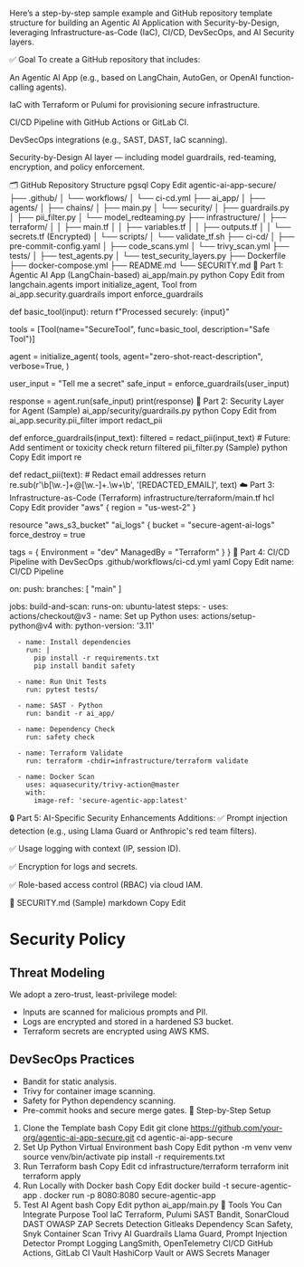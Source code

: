 Here’s a step-by-step sample example and GitHub repository template structure for building an Agentic AI Application with Security-by-Design, leveraging Infrastructure-as-Code (IaC), CI/CD, DevSecOps, and AI Security layers.

✅ Goal
To create a GitHub repository that includes:

An Agentic AI App (e.g., based on LangChain, AutoGen, or OpenAI function-calling agents).

IaC with Terraform or Pulumi for provisioning secure infrastructure.

CI/CD Pipeline with GitHub Actions or GitLab CI.

DevSecOps integrations (e.g., SAST, DAST, IaC scanning).

Security-by-Design AI layer — including model guardrails, red-teaming, encryption, and policy enforcement.

🗂️ GitHub Repository Structure
pgsql
Copy
Edit
agentic-ai-app-secure/
├── .github/
│   └── workflows/
│       └── ci-cd.yml
├── ai_app/
│   ├── agents/
│   ├── chains/
│   ├── main.py
│   └── security/
│       ├── guardrails.py
│       ├── pii_filter.py
│       └── model_redteaming.py
├── infrastructure/
│   ├── terraform/
│   │   ├── main.tf
│   │   ├── variables.tf
│   │   ├── outputs.tf
│   │   └── secrets.tf (Encrypted)
│   └── scripts/
│       └── validate_tf.sh
├── ci-cd/
│   ├── pre-commit-config.yaml
│   ├── code_scans.yml
│   └── trivy_scan.yml
├── tests/
│   ├── test_agents.py
│   └── test_security_layers.py
├── Dockerfile
├── docker-compose.yml
├── README.md
└── SECURITY.md
🧠 Part 1: Agentic AI App (LangChain-based)
ai_app/main.py
python
Copy
Edit
from langchain.agents import initialize_agent, Tool
from ai_app.security.guardrails import enforce_guardrails

def basic_tool(input):
    return f"Processed securely: {input}"

tools = [Tool(name="SecureTool", func=basic_tool, description="Safe Tool")]

agent = initialize_agent(
    tools,
    agent="zero-shot-react-description",
    verbose=True,
)

user_input = "Tell me a secret"
safe_input = enforce_guardrails(user_input)

response = agent.run(safe_input)
print(response)
🔐 Part 2: Security Layer for Agent (Sample)
ai_app/security/guardrails.py
python
Copy
Edit
from ai_app.security.pii_filter import redact_pii

def enforce_guardrails(input_text):
    filtered = redact_pii(input_text)
    # Future: Add sentiment or toxicity check
    return filtered
pii_filter.py (Sample)
python
Copy
Edit
import re

def redact_pii(text):
    # Redact email addresses
    return re.sub(r'\b[\w.-]+@[\w.-]+\.\w+\b', '[REDACTED_EMAIL]', text)
☁️ Part 3: Infrastructure-as-Code (Terraform)
infrastructure/terraform/main.tf
hcl
Copy
Edit
provider "aws" {
  region = "us-west-2"
}

resource "aws_s3_bucket" "ai_logs" {
  bucket = "secure-agent-ai-logs"
  force_destroy = true

  tags = {
    Environment = "dev"
    ManagedBy   = "Terraform"
  }
}
🔄 Part 4: CI/CD Pipeline with DevSecOps
.github/workflows/ci-cd.yml
yaml
Copy
Edit
name: CI/CD Pipeline

on:
  push:
    branches: [ "main" ]

jobs:
  build-and-scan:
    runs-on: ubuntu-latest
    steps:
      - uses: actions/checkout@v3
      - name: Set up Python
        uses: actions/setup-python@v4
        with:
          python-version: '3.11'

      - name: Install dependencies
        run: |
          pip install -r requirements.txt
          pip install bandit safety

      - name: Run Unit Tests
        run: pytest tests/

      - name: SAST - Python
        run: bandit -r ai_app/

      - name: Dependency Check
        run: safety check

      - name: Terraform Validate
        run: terraform -chdir=infrastructure/terraform validate

      - name: Docker Scan
        uses: aquasecurity/trivy-action@master
        with:
          image-ref: 'secure-agentic-app:latest'
🔒 Part 5: AI-Specific Security Enhancements
Additions:
 ✅ Prompt injection detection (e.g., using Llama Guard or Anthropic's red team filters).

 ✅ Usage logging with context (IP, session ID).

 ✅ Encryption for logs and secrets.

 ✅ Role-based access control (RBAC) via cloud IAM.

📜 SECURITY.md (Sample)
markdown
Copy
Edit
# Security Policy

## Threat Modeling

We adopt a zero-trust, least-privilege model:
- Inputs are scanned for malicious prompts and PII.
- Logs are encrypted and stored in a hardened S3 bucket.
- Terraform secrets are encrypted using AWS KMS.

## DevSecOps Practices

- Bandit for static analysis.
- Trivy for container image scanning.
- Safety for Python dependency scanning.
- Pre-commit hooks and secure merge gates.
🔧 Step-by-Step Setup
1. Clone the Template
bash
Copy
Edit
git clone https://github.com/your-org/agentic-ai-app-secure.git
cd agentic-ai-app-secure
2. Set Up Python Virtual Environment
bash
Copy
Edit
python -m venv venv
source venv/bin/activate
pip install -r requirements.txt
3. Run Terraform
bash
Copy
Edit
cd infrastructure/terraform
terraform init
terraform apply
4. Run Locally with Docker
bash
Copy
Edit
docker build -t secure-agentic-app .
docker run -p 8080:8080 secure-agentic-app
5. Test AI Agent
bash
Copy
Edit
python ai_app/main.py
🧩 Tools You Can Integrate
Purpose	Tool
IaC	Terraform, Pulumi
SAST	Bandit, SonarCloud
DAST	OWASP ZAP
Secrets Detection	Gitleaks
Dependency Scan	Safety, Snyk
Container Scan	Trivy
AI Guardrails	Llama Guard, Prompt Injection Detector
Prompt Logging	LangSmith, OpenTelemetry
CI/CD	GitHub Actions, GitLab CI
Vault	HashiCorp Vault or AWS Secrets Manager
